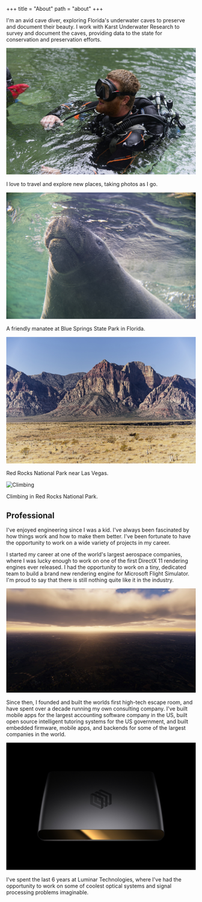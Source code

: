 +++
title = "About"
path = "about"
+++

I'm an avid cave diver, exploring Florida's underwater caves to preserve and document their beauty.
I work with Karst Underwater Research to survey and document the caves,
providing data to the state for conservation and preservation efforts.

![Cave Diving](diving.jpg)

I love to travel and explore new places, taking photos as I go.

![Blue Springs Manatee](manatee.jpg)

A friendly manatee at Blue Springs State Park in Florida.

![Red Rocks National Park](red_rocks.jpg)

Red Rocks National Park near Las Vegas.

![Climbing](climbing.jpg)

Climbing in Red Rocks National Park.

## Professional

I've enjoyed engineering since I was a kid.
I've always been fascinated by how things work and how to make them better.
I've been fortunate to have the opportunity to work on a wide variety of projects in my career.

I started my career at one of the world's largest aerospace companies,
where I was lucky enough to work on one of the first DirectX 11 rendering engines ever released.
I had the opportunity to work on a tiny, dedicated team to build a brand new rendering engine for Microsoft Flight Simulator.
I'm proud to say that there is still nothing quite like it in the industry.

![Prepar3D](prepar3d.jpg)

Since then, I founded and built the worlds first high-tech escape room, and have spent over a decade running my own consulting company.
I've built mobile apps for the largest accounting software company in the US,
built open source intelligent tutoring systems for the US government,
and built embedded firmware, mobile apps, and backends for some of the largest companies in the world.

![Luminar Halo](halo.jpg)

I've spent the last 6 years at Luminar Technologies,
where I've had the opportunity to work on some of coolest optical systems and signal processing problems imaginable.
